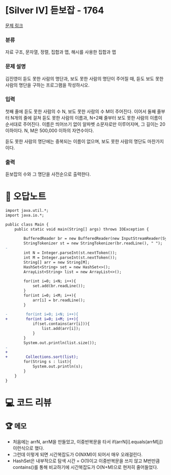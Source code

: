 # [Silver IV] 듣보잡 - 1764 

[문제 링크](https://www.acmicpc.net/problem/1764) 

### 분류

자료 구조, 문자열, 정렬, 집합과 맵, 해시를 사용한 집합과 맵

### 문제 설명

<p>김진영이 듣도 못한 사람의 명단과, 보도 못한 사람의 명단이 주어질 때, 듣도 보도 못한 사람의 명단을 구하는 프로그램을 작성하시오.</p>

### 입력 

 <p>첫째 줄에 듣도 못한 사람의 수 N, 보도 못한 사람의 수 M이 주어진다. 이어서 둘째 줄부터 N개의 줄에 걸쳐 듣도 못한 사람의 이름과, N+2째 줄부터 보도 못한 사람의 이름이 순서대로 주어진다. 이름은 띄어쓰기 없이 알파벳 소문자로만 이루어지며, 그 길이는 20 이하이다. N, M은 500,000 이하의 자연수이다.</p>

<p>듣도 못한 사람의 명단에는 중복되는 이름이 없으며, 보도 못한 사람의 명단도 마찬가지이다.</p>

### 출력 

 <p>듣보잡의 수와 그 명단을 사전순으로 출력한다.</p>



#  🚀  오답노트 

```diff
import java.util.*;
import java.io.*;

public class Main {
    public static void main(String[] args) throws IOException {
        
        BufferedReader br = new BufferedReader(new InputStreamReader(System.in));
        StringTokenizer st = new StringTokenizer(br.readLine(), " ");
-        
        int N = Integer.parseInt(st.nextToken());
        int M = Integer.parseInt(st.nextToken());
        String[] arr = new String[M];
        HashSet<String> set = new HashSet<>();
        ArrayList<String> list = new ArrayList<>();
        
        for(int i=0; i<N; i++){
            set.add(br.readLine());
        }
        for(int i=0; i<M; i++){
            arr[i] = br.readLine();
        }
        
-        for(int i=0; i<N; i++){
+        for(int i=0; i<M; i++){
            if(set.contains(arr[i])){
                list.add(arr[i]);
            }
        }
        System.out.println(list.size());
-
+        
+        Collections.sort(list);
        for(String s : list){
            System.out.println(s);
        }
    }
}

```

# 💻 코드 리뷰




 ## 🏆 메모 

- 처음에는 arrN, arrM을 만들었고, 이중반복문을 타서 if(arrN[i].equals(arrM[j]) 이런식으로 했다.
- 그런데 이렇게 되면 시간복잡도가 O(NXM)이 되어서 매우 오래걸린다.
- HashSet은 내부적으로 탐색 시간 = O(1)이고 이중반복문을 쓰지 않고 M번만큼 contains()를 통해 비교하기에 시간복잡도가 O(N+M)으로 현저히 줄어들었다. 